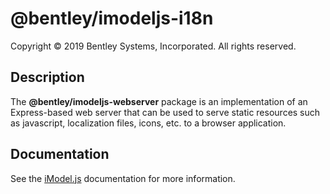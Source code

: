 # @bentley/imodeljs-i18n

Copyright © 2019 Bentley Systems, Incorporated. All rights reserved.

## Description

The __@bentley/imodeljs-webserver__ package is an implementation of an Express-based web server that can be used to serve static resources such as javascript, localization files, icons, etc. to a browser application.

## Documentation

See the [iModel.js](https://www.imodeljs.org) documentation for more information.
